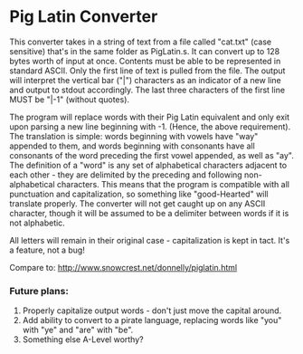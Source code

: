 # Pig Latin Converter

This converter takes in a string of text from a file called "cat.txt" (case sensitive) that's in the same folder as PigLatin.s. It can convert up to 128 bytes worth of input at once. Contents must be able to be represented in standard ASCII. Only the first line of text is pulled from the file. The output will interpret the vertical bar ("|") characters as an indicator of a new line and output to stdout accordingly. The last three characters of the first line MUST be "|-1" (without quotes).

The program will replace words with their Pig Latin equivalent and only exit upon parsing a new line beginning with -1. (Hence, the above requirement). The translation is simple: words beginning with vowels have "way" appended to them, and words beginning with consonants have all consonants of the word preceding the first vowel appended, as well as "ay". The definition of a "word" is any set of alphabetical characters adjacent to each other - they are delimited by the preceding and following non-alphabetical characters. This means that the program is compatible with all punctuation and capitalization, so something like "good-Hearted" will translate properly. The converter will not get caught up on any ASCII character, though it will be assumed to be a delimiter between words if it is not alphabetic.

All letters will remain in their original case - capitalization is kept in tact. It's a feature, not a bug!

Compare to: http://www.snowcrest.net/donnelly/piglatin.html

### Future plans:
1. Properly capitalize output words - don't just move the capital around.
2. Add ability to convert to a pirate language, replacing words like "you" with "ye" and "are" with "be".
3. Something else A-Level worthy?

